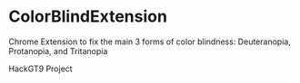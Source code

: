 # ColorBlindExtension
Chrome Extension to fix the main 3 forms of color blindness:
Deuteranopia,
Protanopia, and
Tritanopia


HackGT9 Project
